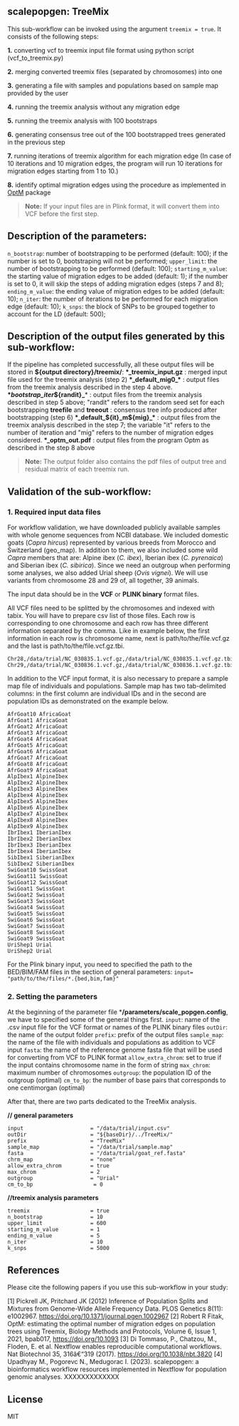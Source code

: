 ﻿
## scalepopgen: TreeMix

This sub-workflow can be invoked using the argument ```treemix = true```. It consists of the following steps:
 
**1.** converting vcf to treemix input file format using python script (vcf_to_treemix.py)

**2.** merging converted treemix files (separated by chromosomes) into one 

**3.** generating a file with samples and populations based on sample map provided by the user 

**4.** running the treemix analysis without any migration edge

**5.** running the treemix analysis with 100 bootstraps

**6.** generating consensus tree out of the 100 bootstrapped trees generated in the previous step

**7.** running iterations of treemix algorithm for each migration edge (In case of 10 iterations and 10 migration edges, the program will run 10 iterations for migration edges starting from 1 to 10.)

**8.** identify optimal migration edges using the procedure as implemented in [OptM](https://academic.oup.com/biomethods/article/6/1/bpab017/6371180) package

> **Note:** If your input files are in Plink format, it will convert them into VCF before the first step.
## Description of the parameters:
```n_bootstrap```: number of bootstrapping to be performed (default: 100); if the number is set to 0, bootstraping will not be performed;
```upper_limit```: the number of bootstrapping to be performed (default: 100);
```starting_m_value```:  the starting value of migration edges to be added (default: 1); if the number is set to 0, it will skip the steps of adding migration edges (steps 7 and 8);
```ending_m_value```: the ending value of migration edges to be added (default: 10);
```n_iter```: the number of iterations to be performed for each migration edge (default: 10);
```k_snps```: the block of SNPs to be grouped together to account for the LD (default: 500);


## Description of the output files generated by this sub-workflow:
If the pipeline has completed successfully, all these output files will be stored in **\${output directory}/treemix/**:
**\*_treemix_input.gz** : merged input file used for the treemix analysis (step 2)
**\*_default_mig0\_\*** : output files from the treemix analysis described in the step 4 above. 
**\*_bootstrap_iter_\${randit}\_*** : output files from the treemix analysis described in step 5 above; "randit" refers to the random seed set for each bootstrapping
**treefile** and **treeout** : consensus tree info produced after bootstrapping (step 6)
**\*_default\_${it}\_m\${mig}\_\*** : output files from the treemix analysis described in the step 7; the variable "it" refers to the number of iteration and "mig" refers to the number of migration edges considered. 
**\*_optm_out.pdf** : output files from the program Optm as described in the step 8 above

> **Note:** The output folder also contains the pdf files of output tree and residual matrix of each treemix run. 

## Validation of the sub-workflow:
### 1. Required input data files

For workflow validation, we have downloaded publicly available samples with whole genome sequences from NCBI database. We included domestic goats (*Capra hircus*) represented by various breeds from Morocco and Switzerland (geo_map). In addition to them, we also included some wild *Capra* members that are: Alpine ibex (*C. ibex*), Iberian ibex (*C. pyrenaica*) and Siberian ibex (*C. sibirica*). Since we need an outgroup when performing some analyses, we also added Urial sheep (*Ovis vignei*). We will use variants from chromosome 28 and 29 of, all together, 39 animals.

The input data should be in the **VCF** or **PLINK binary** format files. 

All VCF files need to be splitted by the chromosomes and indexed with tabix. You will have to prepare csv list of those files. Each row is corresponding to one chromosome and each row has three different information separated by the comma. Like in example below, the first information in each row is chromosome name, next is path/to/the/file.vcf.gz and the last is path/to/the/file.vcf.gz.tbi.  
```
Chr28,/data/trial/NC_030835.1.vcf.gz,/data/trial/NC_030835.1.vcf.gz.tbi
Chr29,/data/trial/NC_030836.1.vcf.gz,/data/trial/NC_030836.1.vcf.gz.tbi
```
In addition to the VCF input format, it is also necessary to prepare a sample map file of individuals and populations. Sample map has two tab-delimited columns: in the first column are individual IDs and in the second are population IDs as demonstrated on the example below.
```
AfrGoat10 AfricaGoat
AfrGoat1 AfricaGoat
AfrGoat2 AfricaGoat
AfrGoat3 AfricaGoat
AfrGoat4 AfricaGoat
AfrGoat5 AfricaGoat
AfrGoat6 AfricaGoat
AfrGoat7 AfricaGoat
AfrGoat8 AfricaGoat
AfrGoat9 AfricaGoat
AlpIbex1 AlpineIbex
AlpIbex2 AlpineIbex
AlpIbex3 AlpineIbex
AlpIbex4 AlpineIbex
AlpIbex5 AlpineIbex
AlpIbex6 AlpineIbex
AlpIbex7 AlpineIbex
AlpIbex8 AlpineIbex
AlpIbex9 AlpineIbex
IbrIbex1 IberianIbex
IbrIbex2 IberianIbex
IbrIbex3 IberianIbex
IbrIbex4 IberianIbex
SibIbex1 SiberianIbex
SibIbex2 SiberianIbex
SwiGoat10 SwissGoat
SwiGoat11 SwissGoat
SwiGoat12 SwissGoat
SwiGoat1 SwissGoat
SwiGoat2 SwissGoat
SwiGoat3 SwissGoat
SwiGoat4 SwissGoat
SwiGoat5 SwissGoat
SwiGoat6 SwissGoat
SwiGoat7 SwissGoat
SwiGoat8 SwissGoat
SwiGoat9 SwissGoat
UriShep1 Urial
UriShep2 Urial
```
For the Plink binary input, you need to specified the path to the BED/BIM/FAM files in the section of general parameters:
```input= "path/to/the/files/*.{bed,bim,fam}"```
### 2. Setting the parameters
At the beginning of the parameter file ***/parameters/scale_popgen.config**, we have to specified some of the general things first. 
```input```: name of the .csv input file for the VCF format or names of the PLINK binary files
```outDir```: the name of the output folder
```prefix```: prefix of the output files
```sample_map```: the name of the file with individuals and populations as addition to VCF input
```fasta```: the name of the reference genome fasta file that will be used for converting from VCF to PLINK format 
 ```allow_extra_chrom```: set to true if the input contains chromosome name in the form of string
```max_chrom```: maximum number of chromosomes
```outgroup```: the population ID of the outgroup (optimal)
```cm_to_bp```: the number of base pairs that corresponds to one centimorgan (optimal)

After that, there are two parts dedicated to the TreeMix analysis.

**// general parameters**

    input                     = "/data/trial/input.csv"
    outDir                    = "${baseDir}/../TreeMix/"
    prefix                    = "TreeMix"
    sample_map                = "/data/trial/sample.map"
    fasta                     = "/data/trial/goat_ref.fasta"
    chrm_map                  = "none"
    allow_extra_chrom         = true 
    max_chrom                 = 2
    outgroup                  = "Urial"
    cm_to_bp                   = 0

**//treemix analysis parameters**

    treemix                   = true
    n_bootstrap               = 10
    upper_limit               = 600
    starting_m_value          = 1
    ending_m_value            = 5
    n_iter                    = 10
    k_snps                    = 5000

## References
Please cite the following papers if you use this sub-workflow in your study:

[1] Pickrell JK, Pritchard JK (2012) Inference of Population Splits and Mixtures from Genome-Wide Allele Frequency Data. PLOS Genetics 8(11): e1002967. https://doi.org/10.1371/journal.pgen.1002967
[2] Robert R Fitak, OptM: estimating the optimal number of migration edges on population trees using Treemix, Biology Methods and Protocols, Volume 6, Issue 1, 2021, bpab017, https://doi.org/10.1093
[3] Di Tommaso, P., Chatzou, M., Floden, E. et al. Nextflow enables reproducible computational workflows. Nat Biotechnol 35, 316â€“319 (2017). https://doi.org/10.1038/nbt.3820
[4] Upadhyay M., Pogorevc N., Medugorac I. (2023). scalepopgen: a bioinformatics workflow resources implemented in Nextflow for population genomic analyses. XXXXXXXXXXXXX


## License

MIT




